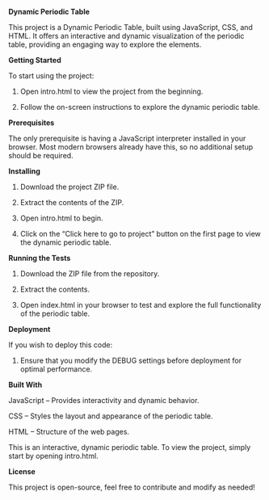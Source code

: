 **Dynamic Periodic Table**

This project is a Dynamic Periodic Table, built using JavaScript, CSS, and HTML. It offers an interactive and dynamic visualization of the periodic table, providing an engaging way to explore the elements.

**Getting Started**

To start using the project:

1. Open intro.html to view the project from the beginning.


2. Follow the on-screen instructions to explore the dynamic periodic table.



**Prerequisites**

The only prerequisite is having a JavaScript interpreter installed in your browser. Most modern browsers already have this, so no additional setup should be required.

**Installing**

1. Download the project ZIP file.


2. Extract the contents of the ZIP.


3. Open intro.html to begin.


4. Click on the “Click here to go to project” button on the first page to view the dynamic periodic table.



**Running the Tests**

1. Download the ZIP file from the repository.


2. Extract the contents.


3. Open index.html in your browser to test and explore the full functionality of the periodic table.



**Deployment**

If you wish to deploy this code:

1. Ensure that you modify the DEBUG settings before deployment for optimal performance.



**Built With**

JavaScript – Provides interactivity and dynamic behavior.

CSS – Styles the layout and appearance of the periodic table.

HTML – Structure of the web pages.


This is an interactive, dynamic periodic table. To view the project, simply start by opening intro.html.

**License**

This project is open-source, feel free to contribute and modify as needed!


